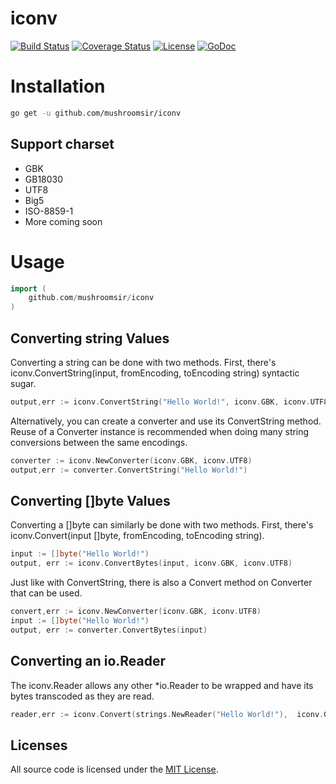 # iconv
[![Build Status](https://img.shields.io/travis/mushroomsir/iconv.svg?style=flat-square)](https://travis-ci.org/mushroomsir/iconv)
[![Coverage Status](http://img.shields.io/coveralls/mushroomsir/iconv.svg?style=flat-square)](https://coveralls.io/github/mushroomsir/iconv?branch=master)
[![License](http://img.shields.io/badge/license-mit-blue.svg?style=flat-square)](https://github.com/mushroomsir/iconv/blob/master/LICENSE)
[![GoDoc](http://img.shields.io/badge/go-documentation-blue.svg?style=flat-square)](http://godoc.org/github.com/mushroomsir/iconv)

# Installation

```sh
go get -u github.com/mushroomsir/iconv
```
## Support charset
- GBK 
- GB18030
- UTF8
- Big5
- ISO-8859-1
- More coming soon

# Usage
```go
import (
	github.com/mushroomsir/iconv
)
```
## Converting string Values 

Converting a string can be done with two methods. First, there's
iconv.ConvertString(input, fromEncoding, toEncoding string) syntactic sugar.
```go
output,err := iconv.ConvertString("Hello World!", iconv.GBK, iconv.UTF8)
```

Alternatively, you can create a converter and use its ConvertString method.
Reuse of a Converter instance is recommended when doing many string conversions
between the same encodings.
```go
converter := iconv.NewConverter(iconv.GBK, iconv.UTF8)
output,err := converter.ConvertString("Hello World!")
```

## Converting []byte Values

Converting a []byte can similarly be done with two methods. First, there's
iconv.Convert(input []byte, fromEncoding, toEncoding string). 
```go
input := []byte("Hello World!")
output, err := iconv.ConvertBytes(input, iconv.GBK, iconv.UTF8)
```
Just like with ConvertString, there is also a Convert method on Converter that
can be used.
```go
convert,err := iconv.NewConverter(iconv.GBK, iconv.UTF8)
input := []byte("Hello World!")
output, err := converter.ConvertBytes(input)
```


## Converting an io.Reader

The iconv.Reader allows any other \*io.Reader to be wrapped and have its bytes
transcoded as they are read. 
```go
reader,err := iconv.Convert(strings.NewReader("Hello World!"),  iconv.GBK, iconv.UTF8)
```

## Licenses

All source code is licensed under the [MIT License](https://github.com/mushroomsir/iconv/blob/master/LICENSE).
